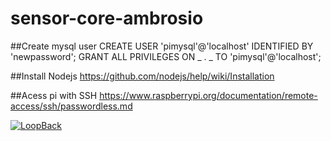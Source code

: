 # sensor-core-ambrosio

##Create mysql user
CREATE USER 'pimysql'@'localhost' IDENTIFIED BY 'newpassword';
GRANT ALL PRIVILEGES ON _ . _ TO 'pimysql'@'localhost';

##Install Nodejs
https://github.com/nodejs/help/wiki/Installation

##Acess pi with SSH
https://www.raspberrypi.org/documentation/remote-access/ssh/passwordless.md

[![LoopBack](<https://github.com/strongloop/loopback-next/raw/master/docs/site/imgs/branding/Powered-by-LoopBack-Badge-(blue)-@2x.png>)](http://loopback.io/)
